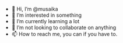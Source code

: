 - 👋 Hi, I’m @musaika
- 👀 I’m interested in something
- 🌱 I’m currently learning a lot
- 💞️ I’m not looking to collaborate on anything
- 📫 How to reach me, you can if you have to.

<!---
musaika/musaika is a ✨ special ✨ repository because its `README.md` (this file) appears on your GitHub profile.
You can click the Preview link to take a look at your changes.
--->
